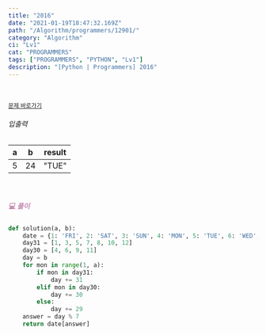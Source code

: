 ```yaml
---
title: "2016"
date: "2021-01-19T18:47:32.169Z"
path: "/Algorithm/programmers/12901/"
category: "Algorithm"
ci: "Lv1"
cat: "PROGRAMMERS"
tags: ["PROGRAMMERS", "PYTHON", "Lv1"]
description: "[Python | Programmers] 2016"
---
```


<br />

<a href="https://programmers.co.kr/learn/courses/30/lessons/12901"><small>문제 바로가기</small></a>

###### 입출력

| a    | b    | result |
| ---- | ---- | ------ |
| 5    | 24   | "TUE"  |

<br />

##### <h5 style="color:#C587AE;">💻 풀이</h5>

```python
def solution(a, b):
    date = {1: 'FRI', 2: 'SAT', 3: 'SUN', 4: 'MON', 5: 'TUE', 6: 'WED', 0: 'THU'}
    day31 = [1, 3, 5, 7, 8, 10, 12]
    day30 = [4, 6, 9, 11]
    day = b
    for mon in range(1, a):
        if mon in day31:
            day += 31
        elif mon in day30:
            day += 30
        else:
            day += 29
    answer = day % 7
    return date[answer]
```

<br />

